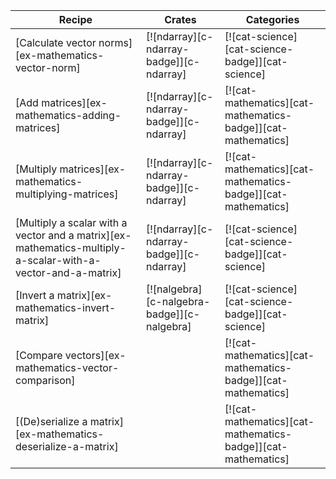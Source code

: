 | Recipe | Crates | Categories |
|--------|--------|------------|
| [Calculate vector norms][ex-mathematics-vector-norm] | [![ndarray][c-ndarray-badge]][c-ndarray] | [![cat-science][cat-science-badge]][cat-science] |
| [Add matrices][ex-mathematics-adding-matrices] | [![ndarray][c-ndarray-badge]][c-ndarray] | [![cat-mathematics][cat-mathematics-badge]][cat-mathematics] |
| [Multiply matrices][ex-mathematics-multiplying-matrices] | [![ndarray][c-ndarray-badge]][c-ndarray] | [![cat-mathematics][cat-mathematics-badge]][cat-mathematics] |
| [Multiply a scalar with a vector and a matrix][ex-mathematics-multiply-a-scalar-with-a-vector-and-a-matrix] | [![ndarray][c-ndarray-badge]][c-ndarray] | [![cat-science][cat-science-badge]][cat-science] |
| [Invert a matrix][ex-mathematics-invert-matrix] | [![nalgebra][c-nalgebra-badge]][c-nalgebra] | [![cat-science][cat-science-badge]][cat-science] |
| [Compare vectors][ex-mathematics-vector-comparison] |  | [![cat-mathematics][cat-mathematics-badge]][cat-mathematics] |
| [(De)serialize a matrix][ex-mathematics-deserialize-a-matrix] |  | [![cat-mathematics][cat-mathematics-badge]][cat-mathematics] |

<div class="hidden">
</div>
